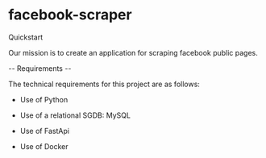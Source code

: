 # facebook-scraper
Quickstart

Our mission is to create an application for scraping facebook public pages.

-- Requirements --

The technical requirements for this project are as follows:

- Use of Python

- Use of a relational SGDB: MySQL

- Use of FastApi

- Use of Docker
